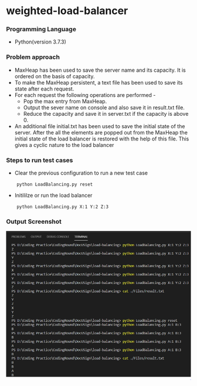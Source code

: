 # weighted-load-balancer

### Programming Language
- Python(version 3.7.3)

### Problem approach
- MaxHeap has been used to save the server name and its capacity. It is ordered on the basis of capacity.
- To make the MaxHeap persistent, a text file has been used to save its state after each request.
- For each request the following operations are performed - 
    - Pop the max entry from MaxHeap.
    - Output the sever name on console and also save it in result.txt file.
    - Reduce the capacity and save it in server.txt if the capacity is above 0.
- An additional file initial.txt has been used to save the initial state of the server. After the all the elements are popped out from the MaxHeap the initial state of the load balancer is restored with the help of this file. This gives a cyclic nature to the load balancer

### Steps to run test cases
- Clear the previous configuration to run a new test case
```
    python LoadBalancing.py reset
```
- Initililze or run the load balancer
```
    python LoadBalancing.py X:1 Y:2 Z:3
```

### Output Screenshot

![alt text](https://github.com/Suyash906/weighted-load-balancer/blob/master/output/3.PNG)
